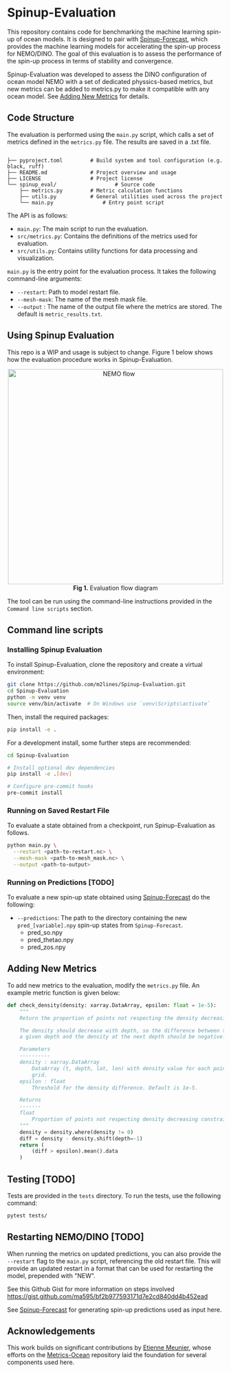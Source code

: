 # Spinup-Evaluation

This repository contains code for benchmarking the machine learning spin-up of ocean models. It is designed to pair with [Spinup-Forecast](https://github.com/m2lines/Spinup-Forecast), which provides the machine learning models for accelerating the spin-up process for NEMO/DINO. The goal of this evaluation is to assess the performance of the spin-up process in terms of stability and convergence.

Spinup-Evaluation was developed to assess the DINO configuration of ocean model NEMO with a set of dedicated physsics-based metrics, but new metrics can be added to metrics.py to make it compatible with any ocean model. See [Adding New Metrics](#adding-new-metrics) for details.


## Code Structure
The evaluation is performed using the `main.py` script, which calls a set of metrics defined in the `metrics.py` file. The results are saved in a .txt file.

```plaintext

├── pyproject.toml         # Build system and tool configuration (e.g. black, ruff)
├── README.md              # Project overview and usage
├── LICENSE                # Project license
└── spinup_eval/                   # Source code
    ├── metrics.py         # Metric calculation functions
    ├── utils.py           # General utilities used across the project
    └── main.py                # Entry point script
```

The API is as follows:

- `main.py`: The main script to run the evaluation.
- `src/metrics.py`: Contains the definitions of the metrics used for evaluation.
- `src/utils.py`: Contains utility functions for data processing and visualization.

`main.py` is the entry point for the evaluation process. It takes the following command-line arguments:
- `--restart`: Path to model restart file.
- `--mesh-mask`: The name of the mesh mask file.
- `--output` : The name of the output file where the metrics are stored. The default is `metric_results.txt`.


## Using Spinup Evaluation
This repo is a WIP and usage is subject to change. Figure 1 below shows how the evaluation procedure works in Spinup-Evaluation.

<div align="center">
  <img src="chart.svg" alt="NEMO flow" width="500"/>
  <div><strong>Fig 1.</strong> Evaluation flow diagram</div>
</div>


The tool can be run using the command-line instructions provided in the `Command line scripts` section.


## Command line scripts

### Installing Spinup Evaluation
To install Spinup-Evaluation, clone the repository and create a virtual environment:
```bash
git clone https://github.com/m2lines/Spinup-Evaluation.git
cd Spinup-Evaluation
python -m venv venv
source venv/bin/activate  # On Windows use `venv\Scripts\activate`
```

Then, install the required packages:

```bash
pip install -e .
```
For a development install, some further steps are recommended:

```sh
cd Spinup-Evaluation

# Install optional dev dependencies
pip install -e .[dev]

# Configure pre-commit hooks
pre-commit install
```
### Running on Saved Restart File
To evaluate a state obtained from a checkpoint, run Spinup-Evaluation as follows.

```sh
python main.py \
  --restart <path-to-restart.nc> \
  --mesh-mask <path-to-mesh_mask.nc> \
  --output <path-to-output>
```

### Running on Predictions [TODO]
To evaluate a new spin-up state obtained using [Spinup-Forecast](https://github.com/m2lines/Spinup-Forecast) do the following:

* `--predictions`: The path to the directory containing the new `pred_[variable].npy` spin-up states from `Spinup-Forecast`.
    - pred_so.npy
    - pred_thetao.npy
    - pred_zos.npy

<!-- * `--mesh-mask` : Path to the `mesh_mask.nc` file. This file contains the grid information for the model.
* [Optional] The path to a reference spin-up state. This is used to compare the new spin-up state against a known good state. If not provided, the evaluation will only assess the new spin-up state.
* [Optional] The restart file from the NEMO/DINO model.
    i.e. `` -->

<!-- > ![alt text](image.png) -->


## Adding New Metrics
To add new metrics to the evaluation, modify the `metrics.py` file. An example metric function is given below:

```python
def check_density(density: xarray.DataArray, epsilon: float = 1e-5):
    """
    Return the proportion of points not respecting the density decreasing constraint.

    The density should decrease with depth, so the difference between the density at
    a given depth and the density at the next depth should be negative.

    Parameters
    ----------
    density : xarray.DataArray
        DataArray (t, depth, lat, lon) with density value for each point of the
        grid.
    epsilon : float
        Threshold for the density difference. Default is 1e-5.

    Returns
    -------
    float
        Proportion of points not respecting density decreasing constraint
    """
    density = density.where(density != 0)
    diff = density - density.shift(depth=-1)
    return (
        (diff > epsilon).mean().data
    )
```

## Testing [TODO]

Tests are provided in the `tests` directory. To run the tests, use the following command:

```bash
pytest tests/
```

## Restarting NEMO/DINO [TODO]

When running the metrics on updated predictions, you can also provide the `--restart` flag to the `main.py` script, referencing the old restart file. This will provide an updated restart in a format that can be used for restarting the model, prepended with "NEW".

See this Github Gist for more information on steps involved https://gist.github.com/ma595/bf2b977593171d7e2cd840dd4b452ead

See [Spinup-Forecast](https://github.com/m2lines/Spinup-Forecast) for generating spin-up predictions used as input here.


## Acknowledgements

This work builds on significant contributions by [Etienne Meunier](https://github.com/Etienne-Meunier), whose efforts on the [Metrics-Ocean](https://github.com/Etienne-Meunier/Metrics-Ocean) repository laid the foundation for several components used here.
